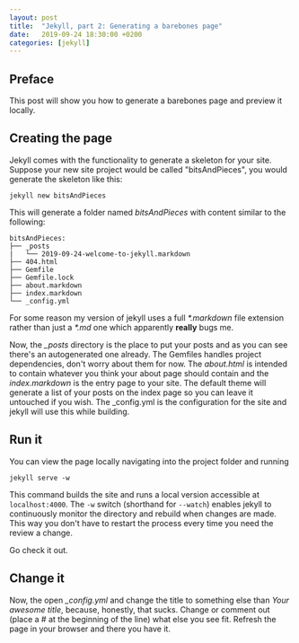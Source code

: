 ```yaml
---
layout: post
title:  "Jekyll, part 2: Generating a barebones page"
date:   2019-09-24 18:30:00 +0200
categories: [jekyll]
---
```


## Preface
This post will show you how to generate a barebones page and preview it locally.

## Creating the page
Jekyll comes with the functionality to generate a skeleton for your site. Suppose your new site project would be called "bitsAndPieces", you would generate the skeleton like this:
```
jekyll new bitsAndPieces
```
This will generate a folder named *bitsAndPieces* with content similar to the following:
```
bitsAndPieces:
├── _posts
|   └── 2019-09-24-welcome-to-jekyll.markdown
├── 404.html
├── Gemfile
├── Gemfile.lock
├── about.markdown
├── index.markdown
└── _config.yml 
```
For some reason my version of jekyll uses a full *\*.markdown* file extension rather than just a *\*.md* one which apparently **really** bugs me.

Now, the *_posts* directory is the place to put your posts and as you can see there's an autogenerated one already.
The Gemfiles handles project dependencies, don't worry about them for now.
The *about.html* is intended to contain whatever you think your about page should contain and the *index.markdown* is the entry page to your site.
The default theme will generate a list of your posts on the index page so you can leave it untouched if you wish.
The _config.yml is the configuration for the site and jekyll will use this while building.

## Run it
You can view the page locally navigating into the project folder and running
```
jekyll serve -w
```
This command builds the site and runs a local version accessible at `localhost:4000`. The `-w` switch (shorthand for `--watch`) enables jekyll to continuously monitor the directory and rebuild when changes are made. This way you don't have to restart the process every time you need the review a change.

Go check it out.

## Change it
Now, the open *_config.yml* and change the title to something else than *Your awesome title*, because, honestly, that sucks. Change or comment out (place a \# at the beginning of the line) what else you see fit. Refresh the page in your browser and there you have it.
